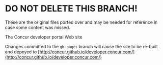 # DO NOT DELETE THIS BRANCH!

These are the original files ported over and may be needed for reference in case some content was missed.

The Concur developer portal Web site

Changes committed to the `gh-pages` branch will cause the site to be re-built and depoyed to [http://concur.github.io/developer.concur.com/](http://concur.github.io/developer.concur.com/)
